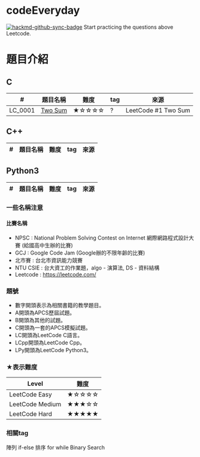 codeEveryday
===


[![hackmd-github-sync-badge](https://hackmd.io/WFU-r6SxTt6DdP--PKu2NQ/badge)](https://hackmd.io/WFU-r6SxTt6DdP--PKu2NQ)
Start practicing the questions above Leetcode.

題目介紹
===

C
---
|#|題目名稱|難度|tag|來源|
|-|-|-|-|-|
|LC_0001|[Two Sum](/Uqrjz9dfSB-O4nfIt4HxGA)|★☆☆☆☆|?|LeetCode #1 Two Sum|

C++
---
|#|題目名稱|難度|tag|來源|
|-|-|-|-|-|

Python3
---
|#|題目名稱|難度|tag|來源|
|-|-|-|-|-|

### 一些名稱注意
#### 比賽名稱
* NPSC : National Problem Solving Contest on Internet 網際網路程式設計大賽 (給國高中生辦的比賽)
* GCJ : Google Code Jam (Google辦的不限年齡的比賽)
* 北市賽 : 台北市資訊能力競賽
* NTU CSIE : 台大資工的作業題，algo - 演算法, DS - 資料結構
* Leetcode : https://leetcode.com/

### 題號
* 數字開頭表示為相關書籍的教學題目。
* A開頭為APCS歷屆試題。
* B開頭為其他的試題。
* C開頭為一套的APCS模擬試題。
* LC開頭為LeetCode C語言。
* LCpp開頭為LeetCode Cpp。
* LPy開頭為LeetCode Python3。

### ★表示難度


|Level|難度|
|-|-|
|LeetCode Easy| ★☆☆☆☆|
|LeetCode Medium|★★★☆☆|
|LeetCode Hard|★★★★★|

### 相關tag
陣列
if-else
排序
for
while
Binary Search